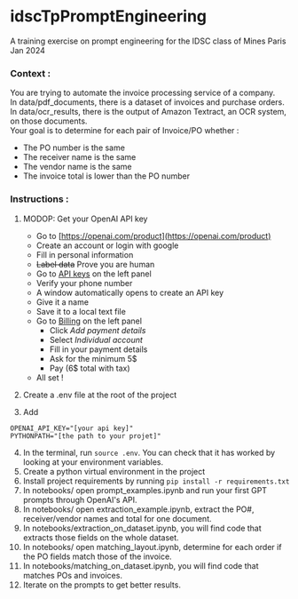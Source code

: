 # idscTpPromptEngineering
A training exercise on prompt engineering for the IDSC class of Mines Paris\
Jan 2024

### Context :
You are trying to automate the invoice processing service of a company.\
In data/pdf_documents, there is a dataset of invoices and purchase orders.\
In data/ocr_results, there is the output of Amazon Textract, an OCR system, on those documents.\
Your goal is to determine for each pair of Invoice/PO whether :
- The PO number is the same
- The receiver name is the same
- The vendor name is the same
- The invoice total is lower than the PO number

### Instructions :
1. MODOP: Get your OpenAI API key
    - Go to [https://openai.com/product](https://openai.com/product)
    - Create an account or login with google
    - Fill in personal information
    - ~~Label data~~ Prove you are human
    - Go to [API keys](https://platform.openai.com/api-keys) on the left panel
    - Verify your phone number
    - A window automatically opens to create an API key
    - Give it a name
    - Save it to a local text file
    - Go to [Billing](https://platform.openai.com/account/billing/overview) on the left panel
        - Click *Add payment details*
        - Select *Individual account*
        - Fill in your payment details
        - Ask for the minimum 5$
        - Pay (6$ total with tax)
    - All set !

2. Create a .env file at the root of the project
3. Add 
```
OPENAI_API_KEY="[your api key]"
PYTHONPATH="[the path to your projet]"
```
4. In the terminal, run `source .env`. You can check that it has worked by looking at your environment variables.
5. Create a python virtual environment in the project
6. Install project requirements by running `pip install -r requirements.txt`
7. In notebooks/ open prompt_examples.ipynb and run your first GPT prompts through OpenAI's API.
8. In notebooks/ open extraction_example.ipynb, extract the PO#, receiver/vendor names and total for one document.
9. In notebooks/extraction_on_dataset.ipynb, you will find code that extracts those fields on the whole dataset.
9. In notebooks/ open matching_layout.ipynb, determine for each order if the PO fields match those of the invoice.
10. In notebooks/matching_on_dataset.ipynb, you will find code that matches POs and invoices.
11. Iterate on the prompts to get better results.

